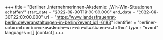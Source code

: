 +++
title = "Berliner Unternehmerinnen-Akademie: „Win-Win-Situationen schaffen“"
start_date = "2022-08-30T18:00:00.000"
end_date = "2022-08-30T22:00:00.000"
url = "https://www.landesfrauenrat-berlin.de/veranstaltungen-in-berlin/?event_id1=6183"
identifier = "berliner-unternehmerinnen-akademie-win-win-situationen-schaffen"
type = "event"
languages = []
[contact]
+++